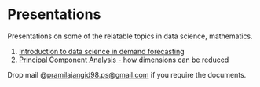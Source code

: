 # Presentations
Presentations on some of the relatable topics in data science, mathematics.

1. [Introduction to data science in demand forecasting](https://docs.google.com/presentation/d/1u5PN_H4THfGiVbhzsQaiahvv9g4vnBzMcSUTpQ7mPYc/edit?usp=sharing)
2. [Principal Component Analysis - how dimensions can be reduced](https://docs.google.com/presentation/d/1mEtPt6wNpVd1666trVTRerDGCocH1mNMJZzRxmT12vQ/edit?usp=sharing)

Drop mail @pramilajangid98.ps@gmail.com if you require the documents.

